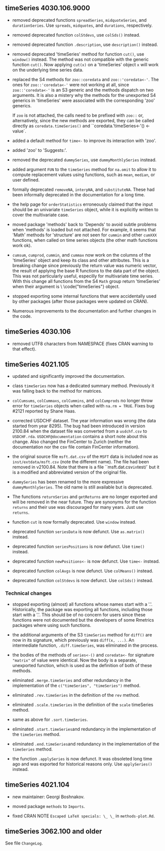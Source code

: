 ## timeSeries 4030.106.9000

- removed deprecated functions `spreadSeries`, `midquoteSeries`, and
  `durationSeries`.  Use `spreads`, `midquotes`, and `durations`, respectively.

- removed deprecated function `colStdevs`, use `colSds()` instead.

- removed deprecated function `.description`, use `description()` instead.

- removed deprecated 'timeSeries' method for function `cut()`, use `window()`
  instead. The method was not compatible with the generic function `cut()`. Now
  applying `cut(x)` on a 'timeSeries' object `x` will work on the underlying
  time series data.

- replaced the S4 methods for `zoo::coredata` and `zoo::'coredata<-'`. The ones
  for `zoo::'coredata<-'` were not working at all, since `zoo::'coredata<-'` is
  an S3 generic and the methods dispatch on two arguments. It is also a mistery
  why the methods for the unexported S4 generics in 'timeSeries' were associated
  with the corresponding 'zoo' generics.

  If `zoo` is not attached, the calls need to be prefixed with `zoo::` or,
  alternatively, since the new methods are exported, they can be called directly
  as `coredata.timeSeries()` and ``coredata.'timeSeries<-'() <- value`.

- added a default method for `time<-` to improve its interaction with 'zoo'.

- added 'zoo' to 'Suggests:'.

- removed the deprecated `dummySeries`, use `dummyMonthlySeries` instead.

- added argument `FUN` to the `timeSeries` method for `na.omit` to allow it to
  compute replacement values using functions, such as `mean`, `median`, or user
  defined.

- formally deprecated `removeNA`, `interpNA`, and `substituteNA`. These had been
  informally deprecated in the documentation for a long time.

- the help page for `orderStatistics` erroneously claimed that the input should
  be an univariate `timeSeries` object, while it is explicitly written to cover
  the multivariate case.

- moved package 'methods' back to 'Depends' to avoid subtle problems when
  'methods' is loaded but not attached. For example, it seems that 'Math'
  methods for 'structure' are not seen for `cummin` and other `cumXXX`
  functions, when called on time series objects (the other math functions work
  ok).

- `cumsum`, `cumprod`, `cummin`, and `cummax` now work on the columns of the
  'timeSeries' object and keep its class and other attributes. This is a
  breaking change since previously the return value was numeric vector, the
  result of applying the base R functions to the data part of the object. This
  was not particularly useful, especilly for multivariate time series.  With
  this change all functions from the S4 `Math` group return 'timeSeries' when
  their argument is \ \code{"timeSeries"} object.

- stopped exporting some internal functions that were accidentally used by other
  packages (after those packages were updated on CRAN).

- Numerous improvements to the documentation and further changes in the code.


## timeSeries 4030.106

- removed UTF8 characters from NAMESPACE (fixes CRAN warning to that effect).


## timeSeries 4021.105

- updated and significantly improved the documentation.

- class `timeSeries` now has a dedicated summary method. Previously it was
  falling back to the method for matrices.

- `colCumsums`, `colCummaxs`, `colCummins`, and `colCumprods` no longer throw
  error for `timeSeries` objects when called with `na.rm = TRUE`. Fixes bug
  #2121 reported by Shane Haas.

- corrected USDCHF dataset. The year information was wrong (the data started
  from year 8295). The bug had been introduced in version 2100.84 when the
  dataset file was converted from a `usdchf.csv` to
  `USDCHF.rda`. `USDCHF@documentation` contains a short note about this change.
  Also changed the FinCenter to Zurich (neither the documentation nor the csv
  file contain FinCenter information).

- the original source file `msft.dat.csv` of the `MSFT` data is included now as
  `inst/extdata/msft.csv` (note the different name). The file had been removed
  in v2100.84. Note that there is a file ``msft.dat.csv` in `test/` but it is a
  modified and abbreviated version of the original file.

- `dummySeries` has been renamed to the more expressive `dummyMonthlySeries`.
  The old name is still available but is deprecated.

- The functions `returnSeries` and `getReturns` are no longer exported and will
  be removed in the near future. They are synonyms for the function `returns`
  and their use was discouraged for many years. Just use `returns`.

- function `cut` is now formally deprecated. Use `window` instead.

- deprecated function `seriesData` is now defunct. Use `as.matrix()` instead.

- deprecated function `seriesPositions` is now defunct. Use `time()` instead.

- deprecated function `newPositions<-` is now defunct. Use `time<-` instead.

- deprecated function `colAvgs` is now defunct. Use `colMeans()` instead.

- deprecated function `colStdevs` is now defunct. Use `colSds()` instead.


### Technical changes

- stopped exporting (almost) all functions whose names start with a
  '.'. Historically, the package was exporting all functions, including those
  start with a '.'. This should be of no concern for users since these functions
  were not documented but the developers of some Rmetrics packages where using
  such functions.

- the additional arguments of the S3 `timeSeries` method for `diff()` are now in
  its signature, which previously was `diff(x, ...)`.  An intermediate function,
  `.diff.timeSeries`, was eliminated in the process.

- the bodies of the methods of `series<-()` and `coredata<-` for signature
  `"matrix"` of value were identical. Now the body is a separate, unexported
  function, which is used as the definition of both of these methods.

- eliminated `.merge.timeSeries` and other redundancy in the implementation of
  the `c("timeSeries", "timeSeries")` method.

- eliminated `.rev.timeSeries` in the definition of the `rev` method.

- eliminated `.scale.timeSeries` in the definition of the `scale` timeSeries
  method.

- same as above for `.sort.timeSeries`.

- eliminated `.start.timeSeries`and redundancy in the implementation of the
  `timeSeries` method.

- eliminated `.end.timeSeries`and redundancy in the implementation of the
  `timeSeries` method.

- the function `.applySeries` is now defunct. It was obsoleted long time ago and
  was exported for historical reasons only. Use `applySeries()` instead.


## timeSeries 4021.104

- new maintainer: Georgi Boshnakov.

- moved package `methods` to `Imports`.

- fixed CRAN NOTE `Escaped LaTeX specials: \_ \_` in `methods-plot.Rd`.


## timeSeries 3062.100 and older

  See file `ChangeLog`.
